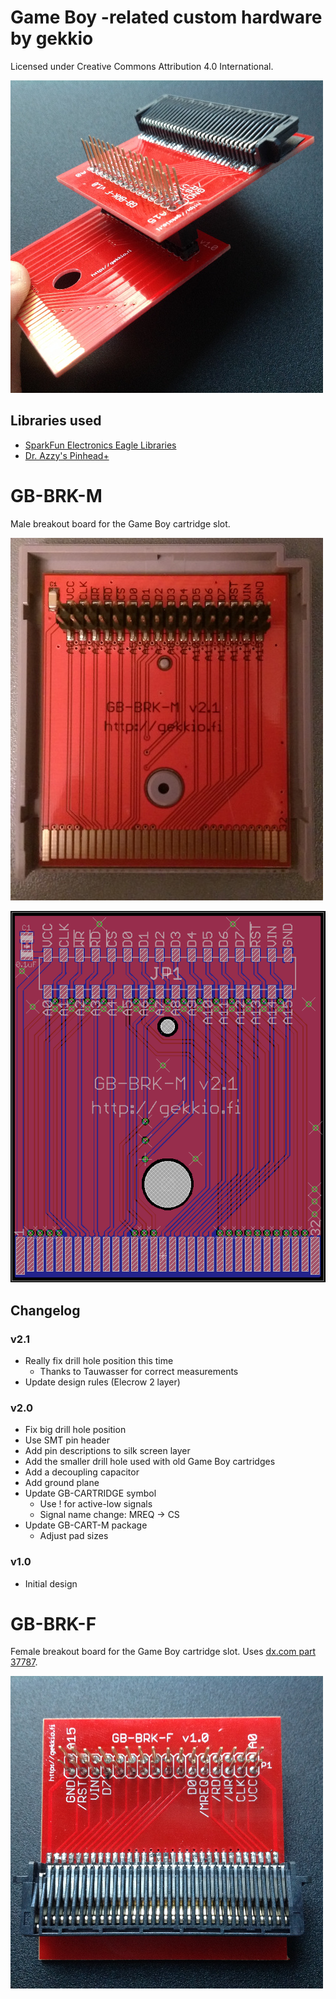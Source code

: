 # Game Boy -related custom hardware by gekkio
Licensed under Creative Commons Attribution 4.0 International.

![GB-BRK-M v1.0 + GB-BRK-F v1.0](F+M-v1.0.jpg)

## Libraries used

* [SparkFun Electronics Eagle Libraries](https://github.com/sparkfun/SparkFun-Eagle-Libraries)
* [Dr. Azzy's Pinhead+](http://drazzy.com/e/eaglelibs.shtml)

# GB-BRK-M

Male breakout board for the Game Boy cartridge slot.

![GB-BRK-M v2.1 assembled](GB-BRK-M-v2.1.jpg)

![GB-BRK-M v2.1 board layout](GB-BRK-M-v2.1.brd.png)

## Changelog

### v2.1

* Really fix drill hole position this time
  * Thanks to Tauwasser for correct measurements
* Update design rules (Elecrow 2 layer)

### v2.0

* Fix big drill hole position
* Use SMT pin header
* Add pin descriptions to silk screen layer
* Add the smaller drill hole used with old Game Boy cartridges
* Add a decoupling capacitor
* Add ground plane
* Update GB-CARTRIDGE symbol
  * Use ! for active-low signals
  * Signal name change: MREQ -> CS
* Update GB-CART-M package
  * Adjust pad sizes

### v1.0

* Initial design

# GB-BRK-F

Female breakout board for the Game Boy cartridge slot. Uses [dx.com part 37787](http://www.dx.com/p/repair-parts-replacement-gba-game-cart-slot-for-nds-lite-37787).

![GB-BRK-F v1.0 assembled](GB-BRK-F-v1.0.jpg)

